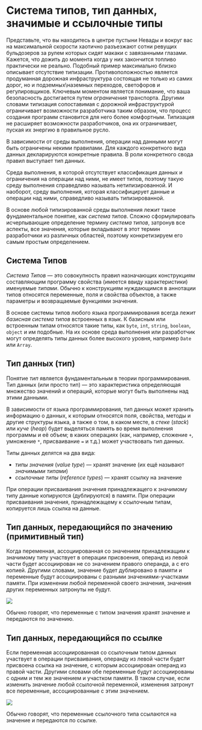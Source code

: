 # Система типов, тип данных, значимые и ссылочные типы

Представьте, что вы находитесь в центре пустыни Невады и вокруг вас на максимальной скорости хаотично разъезжают сотни ревущих бульдозеров за рулем которых сидят макаки с завязанными глазами. Кажется, что дожить до момента когда у них закончится топливо практически не реально. Подобный пример максимально близко описывает отсутствие типизации. Противоположностью является продуманная дорожная инфраструктура состоящая не только из самих дорог, но и подземных\наземных переходов, светофоров и регулировщиков. Ключевым моментом является понимание, что ваша безопасность достигается путем _ограничения_ транспорта. Другими словами типизация сопоставимая с дорожной инфраструктурой ограничивает возможности разработчика таким образом, что процесс создания программ становится для него более комфортным. Типизация не расширяет возможности разработчиков, она их ограничивает, пуская их энергию в правильное русло.

В зависимости от среды выполнения, операции над данными могут быть ограничены некими правилами. Для каждого конкретного вида данных декларируются конкретные правила. В роли конкретного свода правил выступает тип данных.

Среда выполнения, в которой отсутствует классификация данных и ограничения на операции над ними, не имеет типов, поэтому такую среду выполнения справедливо называть нетипизированной. И наоборот, среду выполнения, которая классифицирует данные и операции над ними, справедливо называть типизированной.

В основе любой типизированной среды выполнения лежит такое фундаментальное понятие, как _система типов_. Сложно сформулировать исчерпывающие определение термину _система типов_, затронув все аспекты, все значения, которые вкладывают в этот термин разработчики из различных областей, поэтому конкретизируем его самым простым определением.


## Система Типов

_Система Типов_ — это совокупность правил назначающих конструкциям составляющим программу свойства (имеется ввиду характеристики) именуемые _типами_. Обычно к конструкциям нуждающимся в аннотации типов относятся переменные, поля и свойства объектов, а также параметры и возвращаемые функциями значения.

В основе системы типов любого языка программирования всегда лежит _базисная система типов_ встроенных в язык. К базисным или встроенным типам относятся такие типы, как `byte`, `int`, `string`, `boolean`, `object` и им подобные. На их основе среда выполнения или разработчик могут определять типы данных более высокого уровня, например `Date` или `Array`.


## Тип данных (тип)


Понятие _тип_ является фундаментальным в теории программирования. Тип данных (или просто тип) — это характеристика определяющая множество значений и операций, которые могут быть выполнены над этими данными.

В зависимости от языка программирования, тип данных может хранить информацию о данных, к которым относятся поля, свойства, методы и другие структуры языка, а также о том, в каком месте, в _стеке_ (_stack_) или _куче_ (_heap_) будет выделяться память во время выполнения программы и её объем; в каких операциях (как, например, сложение `+`, умножение `*`, присваивание `=` и т.д.) может участвовать тип данных.

Типы данных делятся на два вида:
 
 - _типы значения_ (_value type_) — хранят значение (их ещё называют _значимыми типами_)
 - _ссылочные типы_ (_reference types_) — хранят ссылку на значение

При операции присваивания значения принадлежащего к значимому типу данные копируются (дублируются) в памяти. При операции присваивания значения, принадлежащему к ссылочным типам, копируется лишь ссылка на данные.


## Тип данных, передающийся по значению (примитивный тип)

Когда переменная, ассоциированная со значением принадлежащим к значимому типу участвует в операции присвоения, операнд из левой части будет ассоциирован не со значением правого операнда, а с его копией. Другими словами, значение будет дублировано в памяти и переменные будут ассоциированы с разными значениями-участками памяти. При изменении любой переменной своего значения, значения других переменных затронуты не будут.

![](./images/type-conversion-value-type.png)  

Обычно говорят, что переменные с типом значения хранят значение и передаются по значению.


## Тип данных, передающийся по ссылке

Если переменная ассоциированная со ссылочным типом данных участвует в операции присваивания, операнду из левой части будет присвоена ссылка на значение, с которым ассоциирован операнд из правой части. Другими словами обе переменные будут ассоциированы с одним и тем же значением и участком памяти. В таком случае, если изменить значение любой ссылочной переменной, изменения затронут все переменные, ассоциированные с этим значением.

![](./images/type-conversion-ref-type.png) 

Обычно говорят, что переменные ссылочного типа ссылаются на значение и передаются по ссылке.
